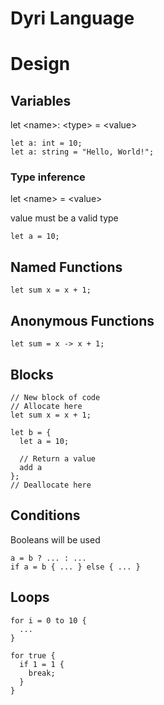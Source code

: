 # Dyri Language

# Design

## Variables

let \<name\>: \<type\> = \<value\>

```Dyri
let a: int = 10;
let a: string = "Hello, World!";
```

### Type inference

let \<name\> = \<value\>

value must be a valid type

```Dyri
let a = 10;
```

## Named Functions

```Dyri
let sum x = x + 1;
```

## Anonymous Functions

```Dyri
let sum = x -> x + 1;
```

## Blocks

```Dyri
// New block of code
// Allocate here
let sum x = x + 1;

let b = {
  let a = 10;

  // Return a value
  add a
};
// Deallocate here
```

## Conditions

Booleans will be used

```Dyri
a = b ? ... : ...
if a = b { ... } else { ... }
```

## Loops

```Dyri
for i = 0 to 10 {
  ...
}

for true {
  if 1 = 1 {
    break;
  }
}
```
